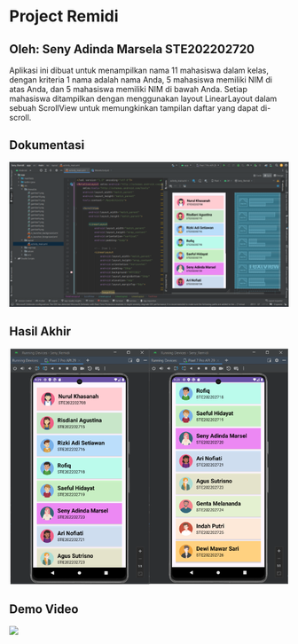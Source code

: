 # Project Remidi
## Oleh: Seny Adinda Marsela STE202202720

Aplikasi ini dibuat untuk menampilkan nama 11 mahasiswa dalam kelas, 
dengan kriteria 1 nama adalah nama Anda, 5 mahasiswa memiliki NIM di atas Anda, 
dan 5 mahasiswa memiliki NIM di bawah Anda. Setiap mahasiswa ditampilkan dengan menggunakan 
layout LinearLayout dalam sebuah ScrollView untuk memungkinkan tampilan daftar yang dapat di-scroll.

## Dokumentasi
![](https://github.com/SenyAdinda/Seny_Remidi/blob/main/dokumentasi.png)

## Hasil Akhir
![](https://github.com/SenyAdinda/Seny_Remidi/blob/main/hasil_akhir.png)

## Demo Video
![](https://github.com/SenyAdinda/Seny_Remidi/blob/main/demo_video.gif)

